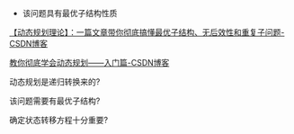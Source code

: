 

- 该问题具有最优子结构性质

[【动态规划理论】：一篇文章带你彻底搞懂最优子结构、无后效性和重复子问题-CSDN博客](https://blog.csdn.net/qq_25800311/article/details/90635979)









[教你彻底学会动态规划——入门篇-CSDN博客](https://blog.csdn.net/baidu_28312631/article/details/47418773?ops_request_misc=%7B%22request%5Fid%22%3A%22170323972116800226538427%22%2C%22scm%22%3A%2220140713.130102334..%22%7D&request_id=170323972116800226538427&biz_id=0&utm_medium=distribute.pc_search_result.none-task-blog-2~all~top_positive~default-2-47418773-null-null.142^v96^pc_search_result_base5&utm_term=动态规划&spm=1018.2226.3001.4187)

动态规划是递归转换来的?

该问题需要有最优子结构?

确定状态转移方程十分重要?